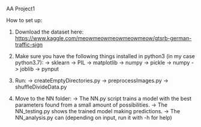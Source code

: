 AA Project1

How to set up:

1. Download the dataset here: https://www.kaggle.com/meowmeowmeowmeowmeow/gtsrb-german-traffic-sign

2. Make sure you have the following things installed in python3 (in my case python3.7):
	-> sklearn
	-> PIL
	-> matplotlib
	-> numpy
	-> pickle
	-> numpy
	-> joblib
	-> pynput

3. Run:
	-> createEmptyDirectories.py
	-> preprocessImages.py
	-> shuffleDivideData.py

4. Move to the NN folder:
	-> The NN.py script trains a model with the best parameters found from a small amount of possibilities.
	-> The NN_testing.py shows the trained model making predictions.
	-> The NN_analysis.py can (depending on input, run it with -h for help)
